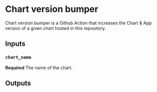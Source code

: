 # Chart version bumper

Chart version bumper is a Github Action that increases the Chart & App version of a given chart hosted in this repository.

## Inputs

### `chart_name`

**Required** The name of the chart. 

## Outputs

